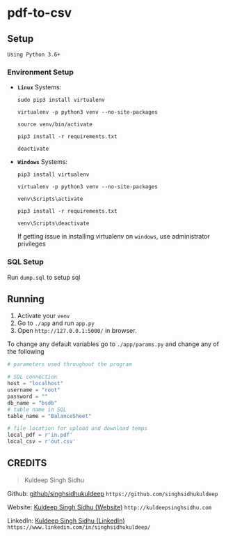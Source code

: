 # pdf-to-csv

## Setup

`Using Python 3.6+`

### Environment Setup

* **`Linux`** Systems:

    ```shell
    sudo pip3 install virtualenv

    virtualenv -p python3 venv --no-site-packages

    source venv/bin/activate

    pip3 install -r requirements.txt
    ```

    ```shell
    deactivate
    ```

* **`Windows`** Systems:

    ```shell
    pip3 install virtualenv

    virtualenv -p python3 venv --no-site-packages

    venv\Scripts\activate

    pip3 install -r requirements.txt
    ```

    ```shell
    venv\Scripts\deactivate
    ```

    If getting issue in installing virtualenv on `windows`, use administrator privileges

### SQL Setup

Run `dump.sql` to setup sql

## Running

1. Activate your `venv`
2. Go to `./app` and run `app.py`
3. Open `http://127.0.0.1:5000/` in browser.

To change any default variables go to `./app/params.py` and change any of the following
```Python
# parameters used throughout the program

# SQL connection
host = "localhost"
username = "root"
password = ""
db_name = "bsdb"
# table name in SQL
table_name = "BalanceSheet"

# file location for upload and download temps
local_pdf = r'in.pdf'
local_csv = r'out.csv'
```


## CREDITS

>Kuldeep Singh Sidhu

Github: [github/singhsidhukuldeep](https://github.com/singhsidhukuldeep)
`https://github.com/singhsidhukuldeep`

Website: [Kuldeep Singh Sidhu (Website)](http://kuldeepsinghsidhu.com)
`http://kuldeepsinghsidhu.com`

LinkedIn: [Kuldeep Singh Sidhu (LinkedIn)](https://www.linkedin.com/in/singhsidhukuldeep/)
`https://www.linkedin.com/in/singhsidhukuldeep/`
